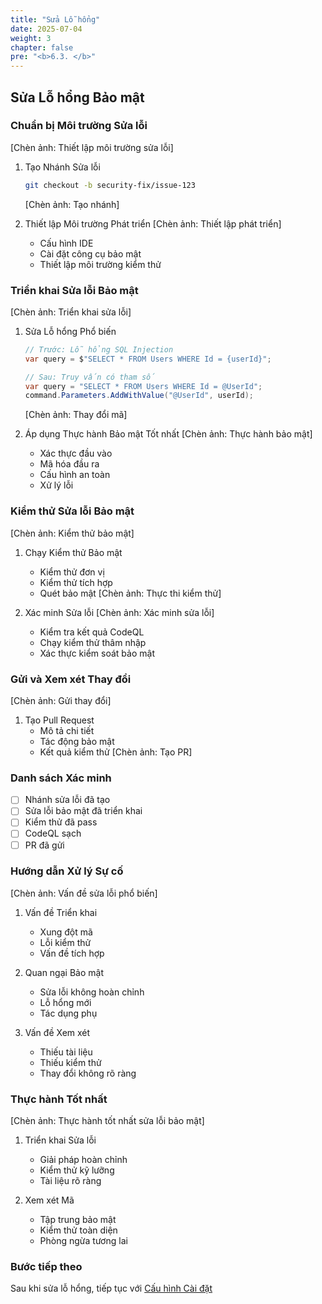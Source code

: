 ```yaml
---
title: "Sửa Lỗ hổng"
date: 2025-07-04
weight: 3
chapter: false
pre: "<b>6.3. </b>"
---
```


## Sửa Lỗ hổng Bảo mật

### Chuẩn bị Môi trường Sửa lỗi
[Chèn ảnh: Thiết lập môi trường sửa lỗi]
1. Tạo Nhánh Sửa lỗi
   ```bash
   git checkout -b security-fix/issue-123
   ```
   [Chèn ảnh: Tạo nhánh]

2. Thiết lập Môi trường Phát triển
   [Chèn ảnh: Thiết lập phát triển]
   - Cấu hình IDE
   - Cài đặt công cụ bảo mật
   - Thiết lập môi trường kiểm thử

### Triển khai Sửa lỗi Bảo mật
[Chèn ảnh: Triển khai sửa lỗi]
1. Sửa Lỗ hổng Phổ biến
   ```csharp
   // Trước: Lỗ hổng SQL Injection
   var query = $"SELECT * FROM Users WHERE Id = {userId}";

   // Sau: Truy vấn có tham số
   var query = "SELECT * FROM Users WHERE Id = @UserId";
   command.Parameters.AddWithValue("@UserId", userId);
   ```
   [Chèn ảnh: Thay đổi mã]

2. Áp dụng Thực hành Bảo mật Tốt nhất
   [Chèn ảnh: Thực hành bảo mật]
   - Xác thực đầu vào
   - Mã hóa đầu ra
   - Cấu hình an toàn
   - Xử lý lỗi

### Kiểm thử Sửa lỗi Bảo mật
[Chèn ảnh: Kiểm thử bảo mật]
1. Chạy Kiểm thử Bảo mật
   - Kiểm thử đơn vị
   - Kiểm thử tích hợp
   - Quét bảo mật
   [Chèn ảnh: Thực thi kiểm thử]

2. Xác minh Sửa lỗi
   [Chèn ảnh: Xác minh sửa lỗi]
   - Kiểm tra kết quả CodeQL
   - Chạy kiểm thử thâm nhập
   - Xác thực kiểm soát bảo mật

### Gửi và Xem xét Thay đổi
[Chèn ảnh: Gửi thay đổi]
1. Tạo Pull Request
   - Mô tả chi tiết
   - Tác động bảo mật
   - Kết quả kiểm thử
   [Chèn ảnh: Tạo PR]

### Danh sách Xác minh
- [ ] Nhánh sửa lỗi đã tạo
- [ ] Sửa lỗi bảo mật đã triển khai
- [ ] Kiểm thử đã pass
- [ ] CodeQL sạch
- [ ] PR đã gửi

### Hướng dẫn Xử lý Sự cố
[Chèn ảnh: Vấn đề sửa lỗi phổ biến]
1. Vấn đề Triển khai
   - Xung đột mã
   - Lỗi kiểm thử
   - Vấn đề tích hợp

2. Quan ngại Bảo mật
   - Sửa lỗi không hoàn chỉnh
   - Lỗ hổng mới
   - Tác dụng phụ

3. Vấn đề Xem xét
   - Thiếu tài liệu
   - Thiếu kiểm thử
   - Thay đổi không rõ ràng

### Thực hành Tốt nhất
[Chèn ảnh: Thực hành tốt nhất sửa lỗi bảo mật]
1. Triển khai Sửa lỗi
   - Giải pháp hoàn chỉnh
   - Kiểm thử kỹ lưỡng
   - Tài liệu rõ ràng

2. Xem xét Mã
   - Tập trung bảo mật
   - Kiểm thử toàn diện
   - Phòng ngừa tương lai

### Bước tiếp theo
Sau khi sửa lỗ hổng, tiếp tục với [Cấu hình Cài đặt](../6.4-disable-if-needed/)
